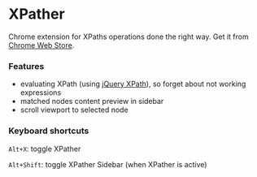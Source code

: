 # XPather

Chrome extension for XPaths operations done the right way. Get it from [Chrome Web Store](https://chrome.google.com/webstore/detail/xpather/gabekepgockchhemajjahpchlnkadiac).

### Features

- evaluating XPath (using [jQuery XPath](http://github.com/jfirebaugh/jquery-xpath)), so forget about not working expressions 
- matched nodes content preview in sidebar
- scroll viewport to selected node

### Keyboard shortcuts

`Alt+X`: toggle XPather

`Alt+Shift`: toggle XPather Sidebar (when XPather is active)
